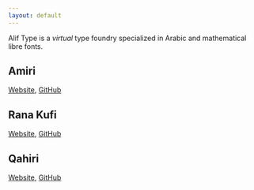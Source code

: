 ```yaml
---
layout: default
---
```


Alif Type is a _virtual_ type foundry specialized in Arabic and mathematical
libre fonts.

Amiri
-----
[Website](https://amirifont.org), [GitHub](https://github.com/alif-type/amiri)

Rana Kufi
---------
[Website](/rana-kufi), [GitHub](https://github.com/alif-type/rana-kufi)

Qahiri
---------
[Website](/qahiri), [GitHub](https://github.com/alif-type/qahiri)
